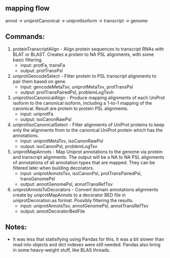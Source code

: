 ## mapping flow

annot -> uniprotCanonical -> uniprotIsoform -> transcript -> genome


## Commands:

1. proteinTranscriptAlign - Align protein sequences to transcript RNAs with BLAT or BLAST. Creates a protein to NA PSL alignments, with some basic filtering.
   * input: protFa, transFa
   * output: protTransPsl
1. uniprotGencodeSelect - Filter protein to PSL transcript alignments to pair them based on gene.
   * input: gencodeMetaTsv, uniprotMetaTsv, protTransPsl
   * output: protTransPairedPsl, problemLogTsvh
1. uniprotIsoCanonicalAlign  - Produce mapping alignments of each UniProt isoform to the canonical isoform, including a 1-to-1 mapping of the canonical.  Result are protein to protein PSL alignments.
   * input: uniprotFa
   * output: isoCanonRawPsl
1. uniprotIsoCanonicalSelect - Filter alignments of UniProt proteins to keep only the alignments from to the canonical UniProt protein which has the annotations.
   * input: uniprotMetaTsv, isoCanonRawPsl
   * output: isoCanonPsl, problemLogTsv
1. uniprotMapAnnots - Map Uniprot annotations to the genome via protein and transcript alignments.  The output will be a NA to NA PSL alignments of annotations of all annotation types that are mapped.  They can be filtered later when building decorators.
   * input: uniprotAnnotsTsv, isoCanonPsl, protTransPairedPsl, transGenomePsl
   * output: annotGenomePsl, annotTransRefTsv
1. uniprotAnnotsToDecorators - Convert domain annotations alignments create by uniprotMapAnnots to a decorator BED file in uniprotDecoration.as format.  Possibly filtering the results.
   * input: uniprotAnnotsTsv, annotGenomePsl, annotTransRefTsv
   * output: annotDecoratorBedFile
   
   

## Notes:

* It was less that statisifying using Pandas for this.  It was a bit slower than read into objects
  and dict indexes were still needed.  Pandas also bring in some heavy-weight stuff, like BLAS
  threads.
